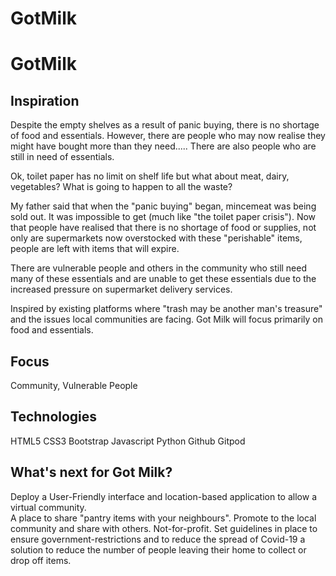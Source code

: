 # GotMilk
# GotMilk
## Inspiration
Despite the empty shelves as a result of panic buying, there is no shortage of food and essentials.
However, there are people who may now realise they might have bought more than they need.....
There are also people who are still in need of essentials. 

Ok, toilet paper has no limit on shelf life but what about meat, dairy, vegetables? 
What is going to happen to all the waste?

My father said that when the "panic buying" began, mincemeat was being sold out. It was impossible to get (much like "the toilet paper crisis"). Now that people have realised that there is no shortage of food or supplies, not only are supermarkets now overstocked with these "perishable" items, people are left with items that will expire. 

There are vulnerable people and others in the community who still need many of these essentials and are unable to get these essentials due to the increased pressure on supermarket delivery services.

Inspired by existing platforms where "trash may be another man's treasure" and the issues local communities are facing. Got Milk will focus primarily on food and essentials. 

## Focus

Community, Vulnerable People

## Technologies
HTML5
CSS3
Bootstrap
Javascript
Python 
Github
Gitpod

## What's next for Got Milk?
Deploy a User-Friendly interface and location-based application to allow a virtual community.  
A place to share "pantry items with your neighbours". 
Promote to the local community and share with others. Not-for-profit. 
Set guidelines in place to ensure government-restrictions and to reduce the spread of Covid-19 a solution to reduce the number of people leaving their home to collect or drop off items.
